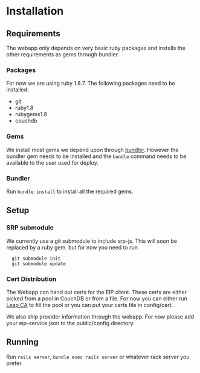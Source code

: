 # Installation #

## Requirements ##

The webapp only depends on very basic ruby packages and installs the other requirements as gems through bundler.

### Packages ###

For now we are using ruby 1.8.7. The following packages need to be installed:

* git
* ruby1.8
* rubygems1.8
* couchdb

### Gems ###

We install most gems we depend upon through [bundler](http://gembundler.com). However the bundler gem needs to be installed and the `bundle` command needs to be available to the user used for deploy.

### Bundler ###

Run `bundle install` to install all the required gems.

## Setup ##

### SRP submodule ###

We currently use a git submodule to include srp-js. This will soon be replaced by a ruby gem. but for now you need to run

```
  git submodule init
  git submodule update
```

### Cert Distribution ###

The Webapp can hand out certs for the EIP client. These certs are either picked from a pool in CouchDB or from a file. For now you can either run [Leap CA](http://github.com/leapcode/leap_ca) to fill the pool or you can put your certs file in config/cert.

We also ship provider information through the webapp. For now please add your eip-service.json to the public/config directory.

## Running ##

Run `rails server`, `bundle exec rails server` or whatever rack server you prefer.

